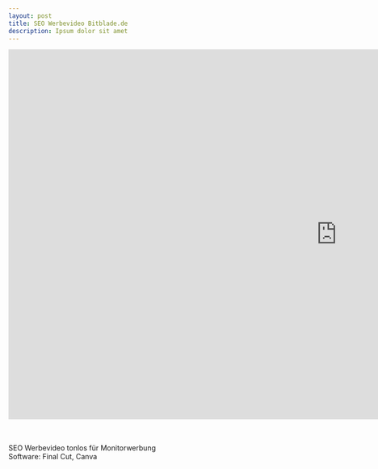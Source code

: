 ```yaml
---
layout: post
title: SEO Werbevideo Bitblade.de
description: Ipsum dolor sit amet
---
```

<div class="video-container">
<iframe width="1300" height="732" src="https://www.youtube-nocookie.com/embed/9OAD9ciJcRk?si=HHh6Gu27Gr8ZeM36" title="YouTube video player" frameborder="0" allow="accelerometer; autoplay; clipboard-write; encrypted-media; gyroscope; picture-in-picture; web-share" referrerpolicy="strict-origin-when-cross-origin" allowfullscreen></iframe></div>

<br><br>SEO Werbevideo tonlos für Monitorwerbung<br>
Software: Final Cut, Canva